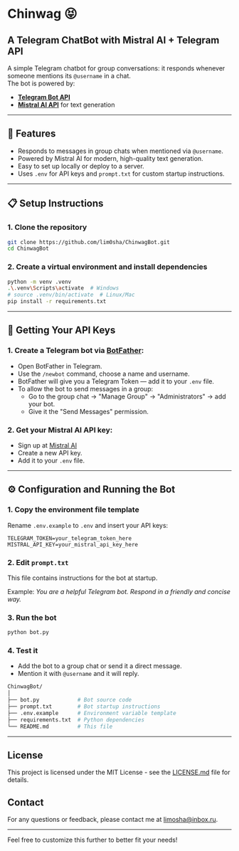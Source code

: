 # Chinwag 😝
## A Telegram ChatBot with Mistral AI + Telegram API

A simple Telegram chatbot for group conversations: it responds whenever someone mentions its `@username` in a chat.  
The bot is powered by:
- [**Telegram Bot API**](https://core.telegram.org/bots/api)  
- [**Mistral AI API**](https://docs.mistral.ai/) for text generation  

---

## 🚀 Features
- Responds to messages in group chats when mentioned via `@username`.
- Powered by Mistral AI for modern, high-quality text generation.
- Easy to set up locally or deploy to a server.
- Uses `.env` for API keys and `prompt.txt` for custom startup instructions.

---

## 📋 Setup Instructions

### 1. Clone the repository
```bash
git clone https://github.com/lim0sha/ChinwagBot.git
cd ChinwagBot
```

### 2. Create a virtual environment and install dependencies
```bash
python -m venv .venv
.\.venv\Scripts\activate  # Windows
# source .venv/bin/activate  # Linux/Mac
pip install -r requirements.txt
```

---
## 🔑 Getting Your API Keys

### 1. Create a Telegram bot via [BotFather](https://t.me/BotFather):

- Open BotFather in Telegram.
- Use the `/newbot` command, choose a name and username.
- BotFather will give you a Telegram Token — add it to your `.env` file.
- To allow the bot to send messages in a group:
  - Go to the group chat → "Manage Group" → "Administrators" → add your bot.
  - Give it the "Send Messages" permission.

### 2. Get your Mistral AI API key:

- Sign up at [Mistral AI](https://docs.mistral.ai/)
- Create a new API key.
- Add it to your `.env` file.

---
## ⚙️ Configuration and Running the Bot
### 1. Copy the environment file template
Rename `.env.example` to `.env` and insert your API keys:

`TELEGRAM_TOKEN=your_telegram_token_here`\
`MISTRAL_API_KEY=your_mistral_api_key_here`

### 2. Edit `prompt.txt`
This file contains instructions for the bot at startup.

Example: _You are a helpful Telegram bot. Respond in a friendly and concise way._

### 3. Run the bot
```bash
python bot.py
```

### 4. Test it
- Add the bot to a group chat or send it a direct message.
- Mention it with `@username` and it will reply.

```bash
ChinwagBot/
│
├── bot.py            # Bot source code
├── prompt.txt        # Bot startup instructions
├── .env.example      # Environment variable template
├── requirements.txt  # Python dependencies
└── README.md         # This file
```
---
## License
This project is licensed under the MIT License - see the [LICENSE.md](docs/LICENSE.md) file for details.

## Contact
For any questions or feedback, please contact me at [limosha@inbox.ru](mailto:contact@example.com).

---
Feel free to customize this further to better fit your needs!